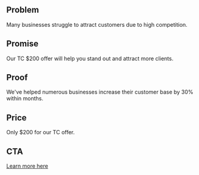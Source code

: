 ## Problem
Many businesses struggle to attract customers due to high competition.

## Promise
Our TC $200 offer will help you stand out and attract more clients.

## Proof
We've helped numerous businesses increase their customer base by 30% within months.

## Price
Only $200 for our TC offer.

## CTA
[Learn more here]({TC_LINK})